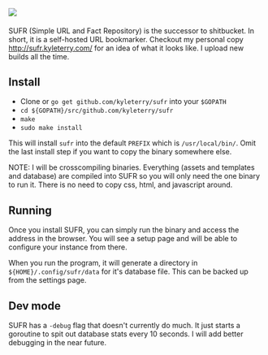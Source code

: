 ![](http://sufr.kyleterry.com/static/images/sufr-logo.svg)
####
SUFR (Simple URL and Fact Repository) is the successor to shitbucket. In short,
it is a self-hosted URL bookmarker. Checkout my personal copy http://sufr.kyleterry.com/ for an idea of what it looks like. I upload new builds all the time.

## Install
* Clone or `go get github.com/kyleterry/sufr` into your `$GOPATH`
* `cd ${GOPATH}/src/github.com/kyleterry/sufr`
* `make`
* `sudo make install`

This will install `sufr` into the default `PREFIX` which is `/usr/local/bin/`. Omit the last install step if you want to copy the binary somewhere else.

NOTE: I will be crosscompiling binaries. Everything (assets and templates and
database) are compiled into SUFR so you will only need the one binary to run it.
There is no need to copy css, html, and javascript around.

## Running
Once you install SUFR, you can simply run the binary and access the address in
the browser. You will see a setup page and will be able to configure your
instance from there.

When you run the
program, it will generate a directory in `${HOME}/.config/sufr/data` for it's
database file. This can be backed up from the settings page.

## Dev mode
SUFR has a `-debug` flag that doesn't currently do much. It just starts a goroutine to spit out database stats every 10 seconds. I will add better debugging in the near future.
